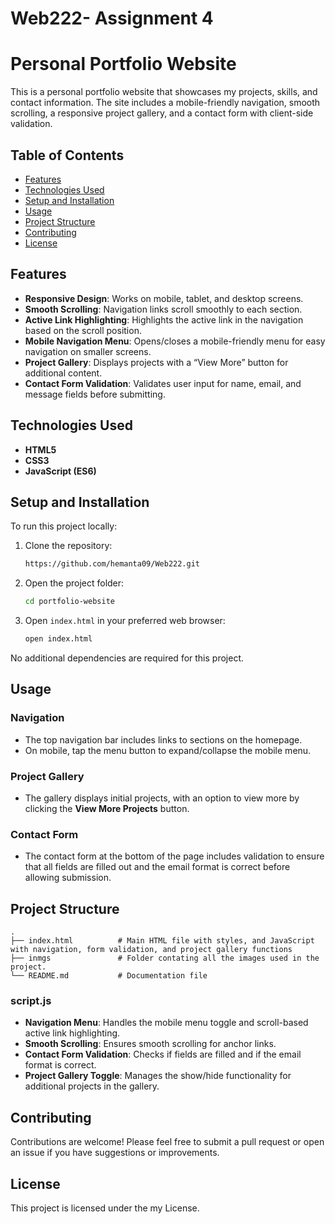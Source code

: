 # Web222- Assignment 4 

# Personal Portfolio Website

This is a personal portfolio website that showcases my projects, skills, and contact information. The site includes a mobile-friendly navigation, smooth scrolling, a responsive project gallery, and a contact form with client-side validation.

## Table of Contents
- [Features](#features)
- [Technologies Used](#technologies-used)
- [Setup and Installation](#setup-and-installation)
- [Usage](#usage)
- [Project Structure](#project-structure)
- [Contributing](#contributing)
- [License](#license)


## Features
- **Responsive Design**: Works on mobile, tablet, and desktop screens.
- **Smooth Scrolling**: Navigation links scroll smoothly to each section.
- **Active Link Highlighting**: Highlights the active link in the navigation based on the scroll position.
- **Mobile Navigation Menu**: Opens/closes a mobile-friendly menu for easy navigation on smaller screens.
- **Project Gallery**: Displays projects with a “View More” button for additional content.
- **Contact Form Validation**: Validates user input for name, email, and message fields before submitting.

## Technologies Used
- **HTML5**
- **CSS3**
- **JavaScript (ES6)**

## Setup and Installation
To run this project locally:

1. Clone the repository:
   ```bash
   https://github.com/hemanta09/Web222.git
   ```
2. Open the project folder:
   ```bash
   cd portfolio-website
   ```
3. Open `index.html` in your preferred web browser:
   ```bash
   open index.html
   ```

No additional dependencies are required for this project.

## Usage

### Navigation
- The top navigation bar includes links to sections on the homepage.
- On mobile, tap the menu button to expand/collapse the mobile menu.

### Project Gallery
- The gallery displays initial projects, with an option to view more by clicking the **View More Projects** button.

### Contact Form
- The contact form at the bottom of the page includes validation to ensure that all fields are filled out and the email format is correct before allowing submission.

## Project Structure
```plaintext
.
├── index.html          # Main HTML file with styles, and JavaScript with navigation, form validation, and project gallery functions
├── inmgs               # Folder contating all the images used in the project.
└── README.md           # Documentation file
```

### script.js
- **Navigation Menu**: Handles the mobile menu toggle and scroll-based active link highlighting.
- **Smooth Scrolling**: Ensures smooth scrolling for anchor links.
- **Contact Form Validation**: Checks if fields are filled and if the email format is correct.
- **Project Gallery Toggle**: Manages the show/hide functionality for additional projects in the gallery.

## Contributing
Contributions are welcome! Please feel free to submit a pull request or open an issue if you have suggestions or improvements.

## License
This project is licensed under the my License.


